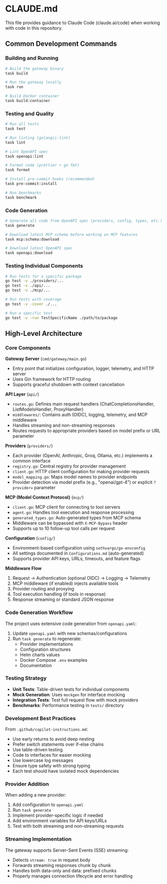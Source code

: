 # CLAUDE.md

This file provides guidance to Claude Code (claude.ai/code) when working with code in this repository.

## Common Development Commands

### Building and Running

```bash
# Build the gateway binary
task build

# Run the gateway locally
task run

# Build Docker container
task build:container
```

### Testing and Quality

```bash
# Run all tests
task test

# Run linting (golangci-lint)
task lint

# Lint OpenAPI spec
task openapi:lint

# Format code (prettier + go fmt)
task format

# Install pre-commit hooks (recommended)
task pre-commit:install

# Run benchmarks
task benchmark
```

### Code Generation

```bash
# Generate all code from OpenAPI spec (providers, config, types, etc.)
task generate

# Download latest MCP schema before working on MCP features
task mcp:schema:download

# Download latest OpenAPI spec
task openapi:download
```

### Testing Individual Components

```bash
# Run tests for a specific package
go test -v ./providers/...
go test -v ./api/...
go test -v ./mcp/...

# Run tests with coverage
go test -v -cover ./...

# Run a specific test
go test -v -run TestSpecificName ./path/to/package
```

## High-Level Architecture

### Core Components

**Gateway Server** (`cmd/gateway/main.go`)

- Entry point that initializes configuration, logger, telemetry, and HTTP server
- Uses Gin framework for HTTP routing
- Supports graceful shutdown with context cancellation

**API Layer** (`api/`)

- `routes.go`: Defines main request handlers (ChatCompletionsHandler, ListModelsHandler, ProxyHandler)
- `middlewares/`: Contains auth (OIDC), logging, telemetry, and MCP middleware
- Handles streaming and non-streaming responses
- Routes requests to appropriate providers based on model prefix or URL parameter

**Providers** (`providers/`)

- Each provider (OpenAI, Anthropic, Groq, Ollama, etc.) implements a common interface
- `registry.go`: Central registry for provider management
- `client.go`: HTTP client configuration for making provider requests
- `model_mapping.go`: Maps model names to provider endpoints
- Provider detection via model prefix (e.g., "openai/gpt-4") or explicit `?provider=` parameter

**MCP (Model Context Protocol)** (`mcp/`)

- `client.go`: MCP client for connecting to tool servers
- `agent.go`: Handles tool execution and response processing
- `generated_types.go`: Auto-generated types from MCP schema
- Middleware can be bypassed with `X-MCP-Bypass` header
- Supports up to 10 follow-up tool calls per request

**Configuration** (`config/`)

- Environment-based configuration using `sethvargo/go-envconfig`
- All settings documented in `Configurations.md` (auto-generated)
- Supports provider API keys, URLs, timeouts, and feature flags

**Middleware Flow**

1. Request → Authentication (optional OIDC) → Logging → Telemetry
2. MCP middleware (if enabled) injects available tools
3. Provider routing and proxying
4. Tool execution handling (if tools in response)
5. Response streaming or standard JSON response

### Code Generation Workflow

The project uses extensive code generation from `openapi.yaml`:

1. Update `openapi.yaml` with new schemas/configurations
2. Run `task generate` to regenerate:
   - Provider implementations
   - Configuration structures
   - Helm charts values
   - Docker Compose `.env` examples
   - Documentation

### Testing Strategy

- **Unit Tests**: Table-driven tests for individual components
- **Mock Generation**: Uses `mockgen` for interface mocking
- **Integration Tests**: Test full request flow with mock providers
- **Benchmarks**: Performance testing in `tests/` directory

### Development Best Practices

From `.github/copilot-instructions.md`:

- Use early returns to avoid deep nesting
- Prefer switch statements over if-else chains
- Use table-driven testing
- Code to interfaces for easier mocking
- Use lowercase log messages
- Ensure type safety with strong typing
- Each test should have isolated mock dependencies

### Provider Addition

When adding a new provider:

1. Add configuration to `openapi.yaml`
2. Run `task generate`
3. Implement provider-specific logic if needed
4. Add environment variables for API keys/URLs
5. Test with both streaming and non-streaming requests

### Streaming Implementation

The gateway supports Server-Sent Events (SSE) streaming:

- Detects `stream: true` in request body
- Forwards streaming responses chunk by chunk
- Handles both data-only and data: prefixed chunks
- Properly manages connection lifecycle and error handling
